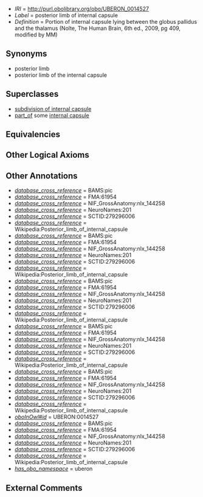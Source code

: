  * *IRI* = http://purl.obolibrary.org/obo/UBERON_0014527
 * *Label* = posterior limb of internal capsule
 * *Definition* = Portion of internal capsule lying between the globus pallidus and the thalamus (Nolte, The Human Brain, 6th ed., 2009, pg 409, modified by MM)

## Synonyms

 * posterior limb
 * posterior limb of the internal capsule

## Superclasses

 * [subdivision of internal capsule](../../UBERON/25/UBERON_0014525.md)
 * [part_of](../../BFO/50/BFO_0000050.md) some [internal capsule](../../UBERON/87/UBERON_0001887.md)

## Equivalencies


## Other Logical Axioms


## Other Annotations

 * *[database_cross_reference](../../ef/oboInOwl#hasDbXref.md)* = BAMS:pic
 * *[database_cross_reference](../../ef/oboInOwl#hasDbXref.md)* = FMA:61954
 * *[database_cross_reference](../../ef/oboInOwl#hasDbXref.md)* = NIF_GrossAnatomy:nlx_144258
 * *[database_cross_reference](../../ef/oboInOwl#hasDbXref.md)* = NeuroNames:201
 * *[database_cross_reference](../../ef/oboInOwl#hasDbXref.md)* = SCTID:279296006
 * *[database_cross_reference](../../ef/oboInOwl#hasDbXref.md)* = Wikipedia:Posterior_limb_of_internal_capsule
 * *[database_cross_reference](../../ef/oboInOwl#hasDbXref.md)* = BAMS:pic
 * *[database_cross_reference](../../ef/oboInOwl#hasDbXref.md)* = FMA:61954
 * *[database_cross_reference](../../ef/oboInOwl#hasDbXref.md)* = NIF_GrossAnatomy:nlx_144258
 * *[database_cross_reference](../../ef/oboInOwl#hasDbXref.md)* = NeuroNames:201
 * *[database_cross_reference](../../ef/oboInOwl#hasDbXref.md)* = SCTID:279296006
 * *[database_cross_reference](../../ef/oboInOwl#hasDbXref.md)* = Wikipedia:Posterior_limb_of_internal_capsule
 * *[database_cross_reference](../../ef/oboInOwl#hasDbXref.md)* = BAMS:pic
 * *[database_cross_reference](../../ef/oboInOwl#hasDbXref.md)* = FMA:61954
 * *[database_cross_reference](../../ef/oboInOwl#hasDbXref.md)* = NIF_GrossAnatomy:nlx_144258
 * *[database_cross_reference](../../ef/oboInOwl#hasDbXref.md)* = NeuroNames:201
 * *[database_cross_reference](../../ef/oboInOwl#hasDbXref.md)* = SCTID:279296006
 * *[database_cross_reference](../../ef/oboInOwl#hasDbXref.md)* = Wikipedia:Posterior_limb_of_internal_capsule
 * *[database_cross_reference](../../ef/oboInOwl#hasDbXref.md)* = BAMS:pic
 * *[database_cross_reference](../../ef/oboInOwl#hasDbXref.md)* = FMA:61954
 * *[database_cross_reference](../../ef/oboInOwl#hasDbXref.md)* = NIF_GrossAnatomy:nlx_144258
 * *[database_cross_reference](../../ef/oboInOwl#hasDbXref.md)* = NeuroNames:201
 * *[database_cross_reference](../../ef/oboInOwl#hasDbXref.md)* = SCTID:279296006
 * *[database_cross_reference](../../ef/oboInOwl#hasDbXref.md)* = Wikipedia:Posterior_limb_of_internal_capsule
 * *[database_cross_reference](../../ef/oboInOwl#hasDbXref.md)* = BAMS:pic
 * *[database_cross_reference](../../ef/oboInOwl#hasDbXref.md)* = FMA:61954
 * *[database_cross_reference](../../ef/oboInOwl#hasDbXref.md)* = NIF_GrossAnatomy:nlx_144258
 * *[database_cross_reference](../../ef/oboInOwl#hasDbXref.md)* = NeuroNames:201
 * *[database_cross_reference](../../ef/oboInOwl#hasDbXref.md)* = SCTID:279296006
 * *[database_cross_reference](../../ef/oboInOwl#hasDbXref.md)* = Wikipedia:Posterior_limb_of_internal_capsule
 * *[oboInOwl#id](../../id/oboInOwl#id.md)* = UBERON:0014527
 * *[database_cross_reference](../../ef/oboInOwl#hasDbXref.md)* = BAMS:pic
 * *[database_cross_reference](../../ef/oboInOwl#hasDbXref.md)* = FMA:61954
 * *[database_cross_reference](../../ef/oboInOwl#hasDbXref.md)* = NIF_GrossAnatomy:nlx_144258
 * *[database_cross_reference](../../ef/oboInOwl#hasDbXref.md)* = NeuroNames:201
 * *[database_cross_reference](../../ef/oboInOwl#hasDbXref.md)* = SCTID:279296006
 * *[database_cross_reference](../../ef/oboInOwl#hasDbXref.md)* = Wikipedia:Posterior_limb_of_internal_capsule
 * *[has_obo_namespace](../../ce/oboInOwl#hasOBONamespace.md)* = uberon

## External Comments

